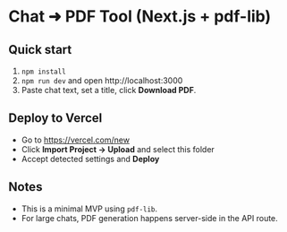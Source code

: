 # Chat ➜ PDF Tool (Next.js + pdf-lib)

## Quick start
1. `npm install`
2. `npm run dev` and open http://localhost:3000
3. Paste chat text, set a title, click **Download PDF**.

## Deploy to Vercel
- Go to https://vercel.com/new
- Click **Import Project → Upload** and select this folder
- Accept detected settings and **Deploy**

## Notes
- This is a minimal MVP using `pdf-lib`.
- For large chats, PDF generation happens server-side in the API route.

